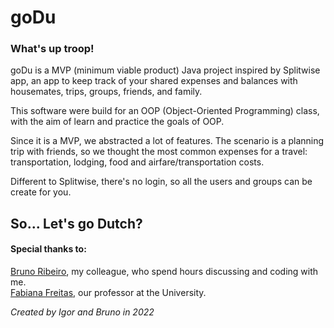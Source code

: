 # goDu

### What's up troop!

goDu is a MVP (minimum viable product) Java project inspired by Splitwise app, an app to keep track of your shared expenses and balances with housemates, trips, groups, friends, and family.

This software were build for an OOP (Object-Oriented Programming) class, with the aim of learn and practice the goals of OOP.

Since it is a MVP, we abstracted a lot of features. The scenario is a planning trip with friends,  so we thought the most common expenses for a travel: transportation, lodging, food and airfare/transportation costs.

Different to Splitwise, there's no login, so all the users and groups can be create for you.

## So... Let's go Dutch?  

#### Special thanks to:
[Bruno Ribeiro](https://github.com/BrunoRiibeiro), my colleague, who spend hours discussing and coding with me.  
[Fabiana Freitas](https://github.com/profaFabianaMendes), our professor at the University.  

*Created by Igor and Bruno in 2022*
